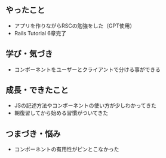## やったこと
- アプリを作りながらRSCの勉強をした（GPT使用）
- Rails Tutorial 6章完了
## 学び・気づき
- コンポーネントをユーザーとクライアントで分ける事ができる

## 成長・できたこと
- JSの記述方法やコンポーネントの使い方が少しわかってきた
- 朝復習してから始める習慣がついてきた

## つまづき・悩み
- コンポーネントの有用性がピンとこなかった
